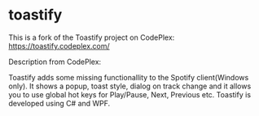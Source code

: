 toastify
========

This is a fork of the Toastify project on CodePlex: https://toastify.codeplex.com/

Description from CodePlex:

Toastify adds some missing functionallity to the Spotify client(Windows only). It shows a popup, toast style, dialog on track change and it allows you to use global hot keys for Play/Pause, Next, Previous etc. Toastify is developed using C# and WPF.
